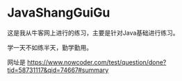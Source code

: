 # JavaShangGuiGu
 
这是我从牛客网上进行的练习，主要是针对Java基础进行练习。

学一天不如练半天，勤学勤用。

网址是 https://www.nowcoder.com/test/question/done?tid=58731117&qid=74667#summary
